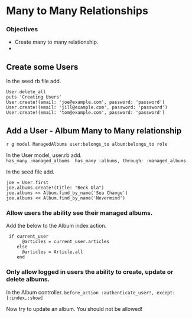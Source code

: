# Many to Many Relationships

### Objectives
* Create many to many relationship.
* 


## Create some Users
In the seed.rb file add.

```
User.delete_all
puts 'Creating Users'  
User.create!(email: 'joe@example.com', password: 'password')  
User.create!(email: 'jill@example.com', password: 'password')  
User.create!(email: 'tom@example.com', password: 'password')  
```


## Add a User - Album Many to Many relationship
 `r g model ManagedAlbums user:belongs_to album:belongs_to role`
 
 In the User model, user.rb add.  
 	```
  	has_many :managed_albums 
	has_many :albums, through: :managed_albums
	```

In the seed file add.  

```
joe = User.first  
joe.albums.create!(title: "Beck Ola")
joe.albums << Album.find_by_name('Sea Change')
joe.albums << Album.find_by_name('Nevermind')
```


### Allow users the ability see their managed albums.
Add the below to the Album index action.  

```
 if current_user  
      @articles = current_user.articles  
    else  
      @articles = Article.all  
    end  
```

### Only allow logged in users the ability to create, update or delete albums.
In the Album controller.
	`before_action :authenticate_user!, except: [:index,:show]`
	
Now try to update an album. You should not be allowed!
